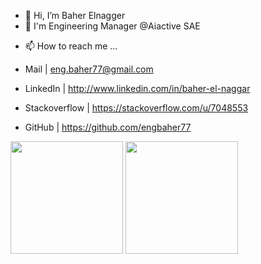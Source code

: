 - 👋 Hi, I’m Baher Elnagger
- 🌱 I'm Engineering Manager @Aiactive SAE
<!-- - 👀 I’m interested in ...
- 🌱 I’m currently learning ...
- 💞️ I’m looking to collaborate on ... -->
- 📫 How to reach me ...

- Mail | eng.baher77@gmail.com
- LinkedIn |  http://www.linkedin.com/in/baher-el-naggar
- Stackoverflow |   https://stackoverflow.com/u/7048553
- GitHub |    https://github.com/engbaher77


<!---
engbaher77/engbaher77 is a ✨ special ✨ repository because its `README.md` (this file) appears on your GitHub profile.
You can click the Preview link to take a look at your changes.
--->

<p align="left">
  <p>
    <img height="180em" src="https://github-readme-stats-eight-theta.vercel.app/api?username=engbaher77&show_icons=true&theme=algolia&include_all_commits=true&count_private=true"/>
    <img height="180em" src="https://github-readme-stats-eight-theta.vercel.app/api/top-langs/?username=engbaher77&layout=compact&langs_count=8&theme=algolia"/>
  </p>
</p>
